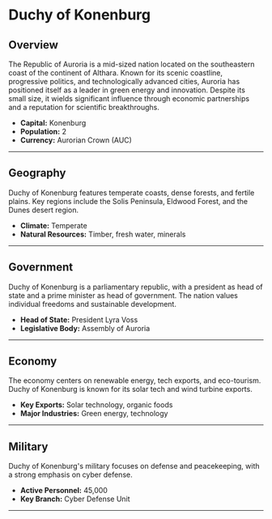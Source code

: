 # Duchy of Konenburg

## Overview
The Republic of Auroria is a mid-sized nation located on the southeastern coast of the continent of Althara. Known for its scenic coastline, progressive politics, and technologically advanced cities, Auroria has positioned itself as a leader in green energy and innovation. Despite its small size, it wields significant influence through economic partnerships and a reputation for scientific breakthroughs.

- **Capital:** Konenburg
- **Population:** 2
- **Currency:** Aurorian Crown (AUC)

---

## Geography
Duchy of Konenburg features temperate coasts, dense forests, and fertile plains. Key regions include the Solis Peninsula, Eldwood Forest, and the Dunes desert region.

- **Climate:** Temperate
- **Natural Resources:** Timber, fresh water, minerals

---

## Government
Duchy of Konenburg is a parliamentary republic, with a president as head of state and a prime minister as head of government. The nation values individual freedoms and sustainable development.

- **Head of State:** President Lyra Voss
- **Legislative Body:** Assembly of Auroria

---

## Economy
The economy centers on renewable energy, tech exports, and eco-tourism. Duchy of Konenburg is known for its solar tech and wind turbine exports.

- **Key Exports:** Solar technology, organic foods
- **Major Industries:** Green energy, technology

---

## Military
Duchy of Konenburg's military focuses on defense and peacekeeping, with a strong emphasis on cyber defense.

- **Active Personnel:** 45,000
- **Key Branch:** Cyber Defense Unit

---

